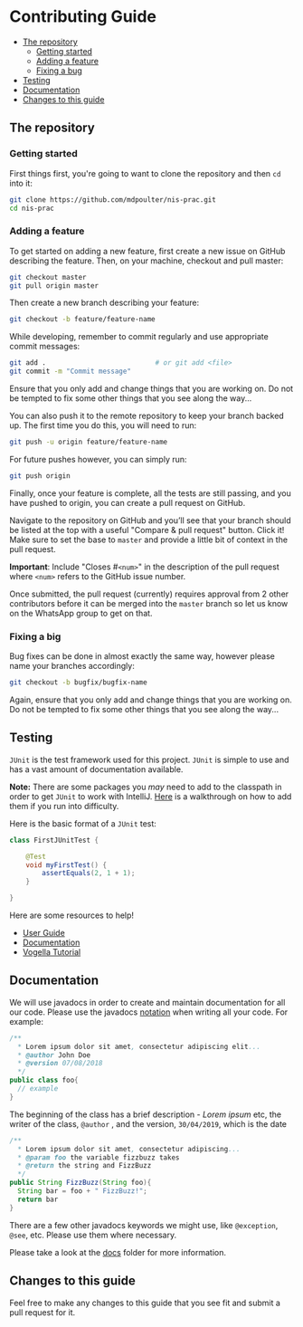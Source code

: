 
# Contributing Guide

 - [The repository](#the-repository)
	 - [Getting started](#getting-started)
	 - [Adding a feature](#adding-a-feature)
	 - [Fixing a bug](#fixing-a-bug)
 - [Testing](#testing)
 - [Documentation](#documentation)
 - [Changes to this guide](#changes-to-this-guide)

## The repository

### Getting started
First things first, you're going to want to clone the repository and then `cd` into it:

```sh
git clone https://github.com/mdpoulter/nis-prac.git
cd nis-prac
```

### Adding a feature
To get started on adding a new feature, first create a new issue on GitHub describing the feature. Then, on your machine, checkout and pull master:

```sh
git checkout master
git pull origin master
```

Then create a new branch describing your feature:

```sh
git checkout -b feature/feature-name
```

While developing, remember to commit regularly and use appropriate commit messages:

```sh
git add .                           # or git add <file>
git commit -m "Commit message"
```

Ensure that you only add and change things that you are working on. Do not be tempted to fix some other things that you see along the way...

You can also push it to the remote repository to keep your branch backed up. The first time you do this, you will need to run:

```sh
git push -u origin feature/feature-name
```

For future pushes however, you can simply run:

```sh
git push origin
```

Finally, once your feature is complete, all the tests are still passing, and you have pushed to origin, you can create a pull request on GitHub.

Navigate to the repository on GitHub and you’ll see that your branch should be listed at the top with a useful "Compare & pull request" button. Click it! Make sure to set the base to `master` and provide a little bit of context in the pull request.

**Important**: Include "Closes #`<num>`" in the description of the pull request where `<num>` refers to the GitHub issue number.

Once submitted, the pull request (currently) requires approval from 2 other contributors before it can be merged into the `master` branch so let us know on the WhatsApp group to get on that.

### Fixing a big

Bug fixes can be done in almost exactly the same way, however please name your branches accordingly:

```sh
git checkout -b bugfix/bugfix-name
```

Again, ensure that you only add and change things that you are working on. Do not be tempted to fix some other things that you see along the way...

## Testing

`JUnit` is the test framework used for this project. `JUnit` is simple to use and has a vast amount of documentation available. 

**Note:** There are some packages you *may* need to add to the classpath in order to get `JUnit` to work with IntelliJ. [Here](https://www.jetbrains.com/help/idea/configuring-testing-libraries.html) is a walkthrough on how to add them if you run into difficulty.

Here is the basic format of a `JUnit` test:
```java
class FirstJUnitTest {

    @Test
    void myFirstTest() {
        assertEquals(2, 1 + 1);
    }

}
```

Here are some resources to help!
* [User Guide](https://junit.org/junit5/docs/current/user-guide/)
* [Documentation](https://junit.org/junit5/docs/current/api/overview-summary.html)
* [Vogella Tutorial](http://www.vogella.com/tutorials/JUnit/article.html#junittesting)

## Documentation
We will use javadocs in order to create and maintain documentation for all our code. Please use the javadocs [notation](https://www.oracle.com/technetwork/java/javase/tech/index-137868.html) when writing all your code. For example:
```java
/**
  * Lorem ipsum dolor sit amet, consectetur adipiscing elit...
  * @author John Doe
  * @version 07/08/2018
  */
public class foo{
  // example
}
```

The beginning of the class has a brief description - *Lorem ipsum* etc, the writer of the class, `@author` , and the version, `30/04/2019`, which is the date

```java
/**
  * Lorem ipsum dolor sit amet, consectetur adipiscing...
  * @param foo the variable fizzbuzz takes
  * @return the string and FizzBuzz
  */
public String FizzBuzz(String foo){
  String bar = foo + " FizzBuzz!";
  return bar
}
```
There are a few other javadocs keywords we might use, like `@exception`, `@see`, etc. Please use them where necessary.

Please take a look at the [docs](/docs) folder for more information.

## Changes to this guide
Feel free to make any changes to this guide that you see fit and submit a pull request for it.

